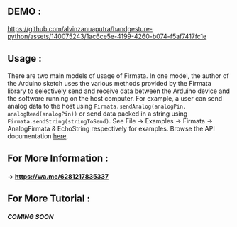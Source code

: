 ## DEMO :

https://github.com/alvinzanuaputra/handgesture-python/assets/140075243/1ac6ce5e-4199-4260-b074-f5af7417fc1e

## Usage : 

There are two main models of usage of Firmata. In one model, the author of the Arduino sketch uses the various methods provided by the Firmata library to selectively send and receive data between the Arduino device and the software running on the host computer. For example, a user can send analog data to the host using ``` Firmata.sendAnalog(analogPin, analogRead(analogPin)) ``` or send data packed in a string using ``` Firmata.sendString(stringToSend) ```. See File -> Examples -> Firmata -> AnalogFirmata & EchoString respectively for examples. Browse the API documentation [here](https://firmata.github.io/arduino/html/index.html).

## For More Information :

#### -> https://wa.me/6281217835337

## For More Tutorial :

#### _COMING SOON_


